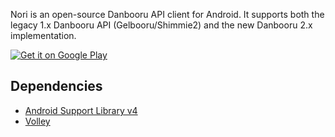 Nori is an open-source Danbooru API client for Android. It supports both the legacy 1.x Danbooru API (Gelbooru/Shimmie2) and the new Danbooru 2.x implementation.

[![Get it on Google Play](http://developer.android.com/images/brand/en_generic_rgb_wo_60.png)](http://play.google.com/store/apps/details?id=pe.moe.nori)

Dependencies
------------
* [Android Support Library v4](http://developer.android.com/tools/extras/support-library.html)
* [Volley](https://android.googlesource.com/platform/frameworks/volley/)
